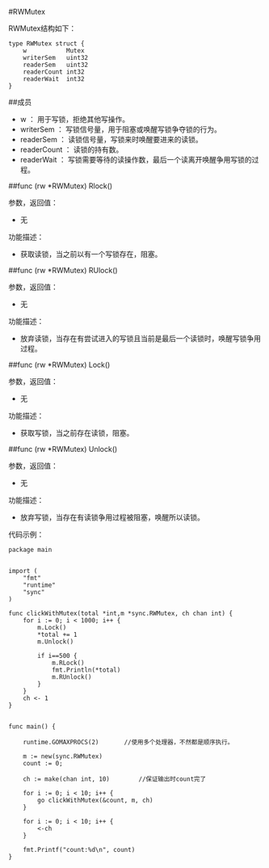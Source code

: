 #RWMutex

RWMutex结构如下：

	type RWMutex struct {
		w			Mutex
		writerSem	uint32
		readerSem	uint32
		readerCount	int32
		readerWait	int32
	}

##成员

-	w			： 用于写锁，拒绝其他写操作。
-	writerSem	： 写锁信号量，用于阻塞或唤醒写锁争夺锁的行为。
-	readerSem	： 读锁信号量，写锁来时唤醒要进来的读锁。
-	readerCount	： 读锁的持有数。
-	readerWait	： 写锁需要等待的读操作数，最后一个读离开唤醒争用写锁的过程。

##func (rw *RWMutex) Rlock()

参数，返回值：

-	无

功能描述：

-	获取读锁，当之前以有一个写锁存在，阻塞。

##func (rw *RWMutex) RUlock()

参数，返回值：

-	无

功能描述：

-	放弃读锁，当存在有尝试进入的写锁且当前是最后一个读锁时，唤醒写锁争用过程。

##func (rw *RWMutex) Lock()

参数，返回值：

-	无

功能描述：

-	获取写锁，当之前存在读锁，阻塞。

##func (rw *RWMutex) Unlock()

参数，返回值：

-	无

功能描述：

-	放弃写锁，当存在有读锁争用过程被阻塞，唤醒所以读锁。

代码示例：


	package main


	import (
    	"fmt"
    	"runtime"
    	"sync"
	)

	func clickWithMutex(total *int,m *sync.RWMutex, ch chan int) {
    	for i := 0; i < 1000; i++ {
        	m.Lock()
        	*total += 1
        	m.Unlock()

        	if i==500 {
            	m.RLock()
            	fmt.Println(*total)
            	m.RUnlock()
        	}
    	}
    	ch <- 1
	}


	func main() {

    	runtime.GOMAXPROCS(2)		//使用多个处理器，不然都是顺序执行。

    	m := new(sync.RWMutex)
    	count := 0;

    	ch := make(chan int, 10)		//保证输出时count完了

    	for i := 0; i < 10; i++ {
        	go clickWithMutex(&count, m, ch)
    	}

    	for i := 0; i < 10; i++ {
        	<-ch
    	}

    	fmt.Printf("count:%d\n", count)
	}









